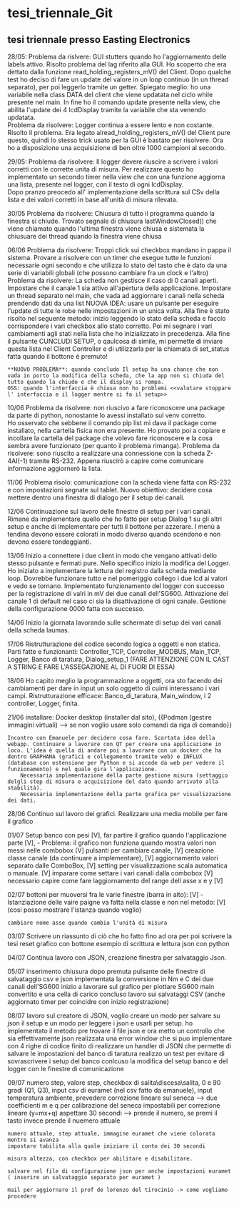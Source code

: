 # tesi_triennale_Git

## tesi triennale presso Easting Electronics


28/05:
    Problema da rislvere: GUI stutters quando ho l'aggiornamento delle labels attivo. 
        Risolto problema del lag riferito alla GUI. Ho scoperto che era dettato dalla funzione read_holding_registers_mV() del Client. Dopo qualche test ho deciso di fare un update del valore in un loop continuo (in un thread separato), per poi leggerlo tramite un getter.
        Spiegato meglio: ho una variabile nella class DATA del client che viene updatata nel ciclo while presente nel main. In fine ho il comando update presente nella view, che abilita l'update dei 4 lcdDisplay tramite la variabile che sta venendo updatata.   
    Problema da risolvere: Logger continua a essere lento e non costante.
        Risolto il problema. Era legato alread_holding_registers_mV() del Client pure questo, quindi lo stesso trick usato per la GUI è bastato per risolvere. Ora ho a disposizione una acquisizione di ben oltre 1000 campioni al secondo.

29/05:
    Problema da risolvere: Il logger devere riuscire a scrivere i valori corretti con le corrette unita di misura. 
        Per realizzare questo ho implementato un secondo timer nella view che con una funzione aggiorna una lista, presente nel logger, con il testo di ogni lcdDisplay.  
        Dopo pranzo preocedo all' implementazione della scrittura sul CSv della lista e dei valori corretti in base all'unità di misura rilevata.

30/05
    Problema da risolvere: Chiusura di tutto il programma quando la finestra si chiude.
        Trovato segnale di chiusura lastWindowClosed() che viene chiamato quando l'ultima finestra viene chiusa e sistemata la chiusuare dei thread quando la finestra viene chiusa

06/06
    Problema da risolvere: Troppi click sui checkbox mandano in pappa il sistema.
        Provare a risolvere con un timer che esegue tutte le funzioni necessarie ogni secondo e che utilizza lo stato del tasto che è dato da una serie di variabili globali (che possono cambiare fra un clock e l'altro)
    Problema da risolvere: La scheda non gestisce il caso di 0 canali aperti.
        Impostare che il canale 1 sia attivo all'apertura della applicazione.
        Impostare un thread separato nel main, che vada ad aggiornare i canali nella scheda prendendo dati da una list
        NUOVA IDEA: usare un pulsante per eseguire l'update di tutte le robe nelle impostazioni in un unica volta.
        Alla fine è stato risolto nel seguente metodo: inizio leggendo lo stato della scheda e faccio corrispondere i vari checkbox allo stato corretto. Poi mi segnare i vari cambiamenti agli stati nella lista che ho inizializzato in precedenza. Alla fine il pulsante CUNCLUDI SETUP, o qaulcosa di simile, mi permette di inviare questa lista nel Client Controller e di utilizzarla per la chiamata di set_status fatta quando il bottone è premuto!    

    **NUOVO PROBLEMA**: quando concludo Il setup ho una chance che non vada in porto la modifica della scheda, che la app non si chiuda del tutto quando la chiudo e che il display si rompa.  
    OSS: quando l'interfaccia è chiusa non ho problemi <<valutare stoppare l' interfaccia e il logger mentre si fa il setup>>

10/06 
    Problema da risolvere: non riuscivo a fare riconoscere una package da parte di python, nonostante lo avessi installato sul venv corretto.   
        Ho osservato che sebbene il comando pip list mi dava il package come installato, nella cartella fisica non era presente. Ho provato poi a copiare e incollare la cartella del package che volevo fare riconoscere e la cosa sembra avere funzionato (per quanto il problema rimanga).
    Problema da risolvere: sono riuscito a realizzare una connessione con la scheda Z-4AI(-1) tramite RS-232.
        Appena riuscirò a capire come comunicare informazione aggiornerò la lista.

11/06
    Problema risolo: comunicazione con la scheda viene fatta con RS-232 e con impostazioni segnate sul tablet.
    Nuovo obiettivo: decidere cosa mettere dentro una finestra di dialogo per il setup dei canali.

12/06
    Continuazione sul lavoro delle finestre di setup per i vari canali.
    Rimane da implementare quello che ho fatto per setup Dialog 1 su gli altri setup e anche di implementare per tutti il bottone per azzerare.
    I menù a tendina devono essere colorati in modo diverso quando scendono e non devono essere tondeggianti.

13/06
    Inizio a connettere i due client in modo che vengano attivati dello stesso pulsante e fermati pure.
    Nello specifico inizio la modifica del Logger.
    Ho iniziato a implementare la lettura del registro dalla scheda mediante loop. Dovrebbe funzionare tutto e nel pomeriggio collego i due lcd ai valori e vedo se tornano.
    Implementato funzionamento del logger con successo per la registrazione di valri in mV dei due canali dell'SG600.
    Attivazione del canale 1 di default nel caso ci sia la disattivazione di ogni canale.
    Gestione della configurazione 0000 fatta con successo. 

14/06
    Inizio la giornata lavorando sulle schermate di setup dei vari canali della scheda laumas.

17/06
    Ristrutturazione del codice secondo logica a oggetti e non statica.
    Parti fatte e funzionanti: Controller_TCP, Controller_MODBUS, Main_TCP, Logger, Banco di taratura, Dialog_setup_1
    (FARE ATTENZIONE CON IL CAST A STRING E FARE L'ASSEGAZIONE AL DI FUORI DI ESSA)
    
18/06
    Ho capito meglio la programmazione a oggetti, ora sto facendo dei cambiamenti per dare in input un solo oggetto di cuimi interessano i vari campi.
    Ristrutturazione efficace: Banco_di_taratura, Main_window, i 2 controller, Logger, finita.

21/06
    installare: Docker desktop (installer dal sito),
                {{Podman (gestire immagini virtuali) --> se non voglio usare solo comandi da riga di comando}}

    Incontro con Emanuele per decidere cosa fare. Scartata idea della webapp. Continuare a lavorare con QT per creare una applicazione in loco. L'idea è quella di andare poi a lavorare con un docker che ha dentro GRAPHANA (grafici e collegamento tramite web) e INFLUX (database con estensione per Python e si accede da web per vedere il funzionamento) e nel quale gira l'applicazione.
        Necessaria implementazione della parte gestione misura (settaggio delgli step di misura e acquisizione del dato quando arrivato alla stabilità).
        Necessaria implementazione della parte grafica per visualizzazione dei dati.

28/06
    Continuo sul lavoro dei grafici. Realizzare una media mobile per fare il grafico

01/07
    Setup banco con pesi [V], 
    far partire il grafico quando l'applicazione parte [V],
    - Problema: il grafico non funziona quando mostra valori non messi nelle combobox [V]
    pulsanti per cambiare canale, [V]
    creazione classe canale (da continuare a implementare), [V]
    aggiornamento valori separato dalle ComboBox, [V]
    setting per visualizzazione scala automatica o manuale. [V]
    imparare come settare i vari canali dalla combobox [V]
    necessario capire come fare laggiornamento del range dell asse x e y [V]

02/07
    bottoni per muoversi fra le varie finestre (barra in alto): [V]
        - Istanziazione delle vaire paigne va fatta nella classe e non nel metodo: [V]
          (cosi posso mostrare l'istanza quando voglio)

    cambiare nome asse quando cambia l'unità di misura

03/07
    Scrivere un riassunto di ciò che ho fatto fino ad ora per poi scrivere la tesi
    reset grafico con bottone
    esempio di scrittura e lettura json con python

04/07
    Continua lavoro con JSON, creazione finestra per salvataggio Json.

05/07
    inserimento chiusura dopo premuta pulsante delle finestre di salvataggio csv e json 
    implementata la conversione in Nm e C dei due canali dell'SG600
    inizio a lavorare sul grafico per plottare SG600 main convertito e una cella di carico
    concluso lavoro sui salvataggi CSV (anche aggiornato timer per coincidre con inizio registrazione)

08/07
    lavoro sul creatore di JSON, voglio creare un modo per salvare su json il setup e un modo per leggere i json e usarli per setup.
    ho implementato il metodo pre trovare il file json e ora metto un controllo che sia effettivamente json
    realizzata una error window che si puo implementare con 4 righe di codice
    finito di realizzare un handler di JSON che permette di salvare le impostazioni del banco di taratura
    realizzo un test per evitare di sovrascrivere i setup del banco
    conlcuso la modifica del setup banco e del logger con le finestre di comunicazione

09/07
    numero step, valore step, checkbox  di salita\discesa\salita, 0 e 90 gradi (Q1, Q3), input csv di euramet (nel csv fatto da emanuele), input temperatura ambiente, prevedere correzione lineare sul seneca --> due coefficienti m e q per calibrazione del seneca impostabili per correzione lineare (y=mx+q)
    aspettare 30 secondi --> prende il numero, se premi il tasto invece prende il nuemero attuale

    numero attuale, step attuale, immagine euramet che viene colorata mentre si avanza 
    impostare tabilita alla quale iniziare il conto dei 30 secondi

    misura altezza, con checkbox per abilitare e disabilitare.

    salvare nel file di configurazione json per anche impostazioni euramet ( inserire un salvataggio separato per euramet )

    mail per aggiornare il prof de lorenzo del tirocinio -> come vogliamo procedere
